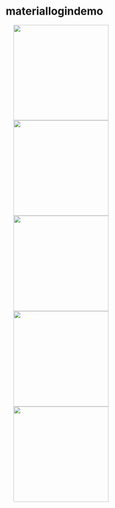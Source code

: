 # materiallogindemo

<p float="left">
  <img src= "https://user-images.githubusercontent.com/35393434/55213830-9c837900-521a-11e9-8fe3-5dd92a06687d.png " width="250" hspace="20" />
  <img src= "https://user-images.githubusercontent.com/35393434/55213841-a4dbb400-521a-11e9-90b1-30688dfd8dde.png " width="250"  hspace="20"/> 
  <img src= "https://user-images.githubusercontent.com/35393434/55213856-adcc8580-521a-11e9-8833-86ed07e8e06a.png " width="250" hspace="20" />
  <img src= "https://user-images.githubusercontent.com/35393434/55213864-b624c080-521a-11e9-949f-49d10729c354.png " width="250" hspace="20" />
  <img src= "https://user-images.githubusercontent.com/35393434/55213872-bf159200-521a-11e9-99c6-cc2291d048c3.png"  width="250" hspace="20"/>

</p>
